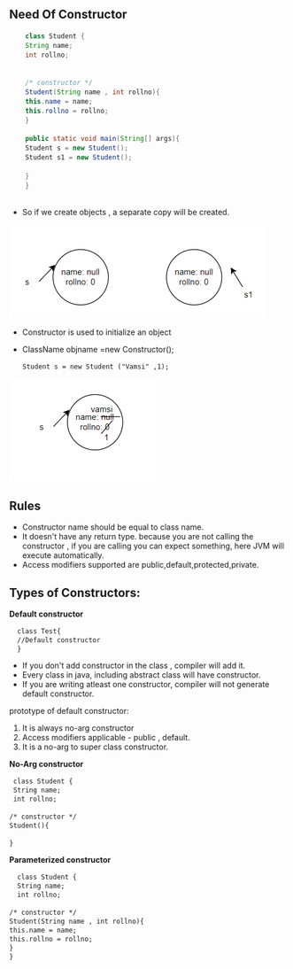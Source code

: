 ## Need Of Constructor

```JAVA
    class Student {
    String name;
    int rollno;
    

    /* constructor */
    Student(String name , int rollno){
    this.name = name;
    this.rollno = rollno;
    }

    public static void main(String[] args){
    Student s = new Student();
    Student s1 = new Student();

    }
    }
    
```    

* So if we create objects , a separate copy will be created.

![constructors.PNG](constructors.PNG)

* Constructor is used to initialize an object
* ClassName objname =new Constructor();

      Student s = new Student ("Vamsi" ,1);

![c1.png](c1.png)

## Rules
* Constructor name should be equal to class name.
* It doesn't have any return type. because you are not calling the constructor , if you are calling you can expect something, here JVM will execute automatically.
* Access modifiers supported are public,default,protected,private.


## Types of Constructors:
**Default constructor**

      class Test{
      //Default constructor
      }
* If you don't add constructor in the class , compiler will add it.
* Every class in java, including abstract class will have constructor.
* If you are writing atleast one constructor, compiler will not generate default constructor.

prototype of default constructor:
1. It is always no-arg constructor
2. Access modifiers applicable - public , default.
3. It is a no-arg to super class constructor.

**No-Arg constructor**

     class Student {
     String name;
     int rollno;

    /* constructor */
    Student(){
    
    }

**Parameterized constructor**

      class Student {
      String name;
      int rollno;

    /* constructor */
    Student(String name , int rollno){
    this.name = name;
    this.rollno = rollno;
    }
    }